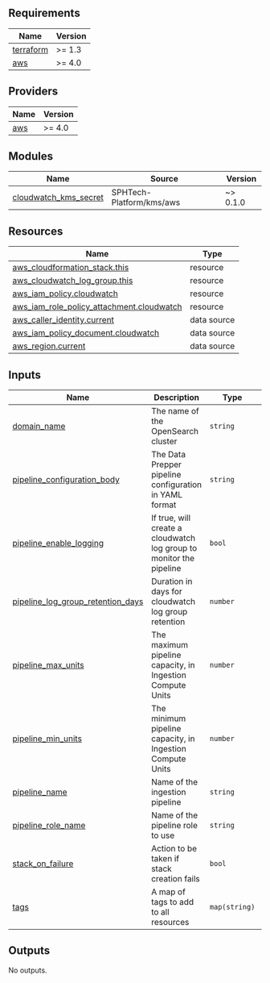 ## Requirements

| Name | Version |
|------|---------|
| <a name="requirement_terraform"></a> [terraform](#requirement\_terraform) | >= 1.3 |
| <a name="requirement_aws"></a> [aws](#requirement\_aws) | >= 4.0 |

## Providers

| Name | Version |
|------|---------|
| <a name="provider_aws"></a> [aws](#provider\_aws) | >= 4.0 |

## Modules

| Name | Source | Version |
|------|--------|---------|
| <a name="module_cloudwatch_kms_secret"></a> [cloudwatch\_kms\_secret](#module\_cloudwatch\_kms\_secret) | SPHTech-Platform/kms/aws | ~> 0.1.0 |

## Resources

| Name | Type |
|------|------|
| [aws_cloudformation_stack.this](https://registry.terraform.io/providers/hashicorp/aws/latest/docs/resources/cloudformation_stack) | resource |
| [aws_cloudwatch_log_group.this](https://registry.terraform.io/providers/hashicorp/aws/latest/docs/resources/cloudwatch_log_group) | resource |
| [aws_iam_policy.cloudwatch](https://registry.terraform.io/providers/hashicorp/aws/latest/docs/resources/iam_policy) | resource |
| [aws_iam_role_policy_attachment.cloudwatch](https://registry.terraform.io/providers/hashicorp/aws/latest/docs/resources/iam_role_policy_attachment) | resource |
| [aws_caller_identity.current](https://registry.terraform.io/providers/hashicorp/aws/latest/docs/data-sources/caller_identity) | data source |
| [aws_iam_policy_document.cloudwatch](https://registry.terraform.io/providers/hashicorp/aws/latest/docs/data-sources/iam_policy_document) | data source |
| [aws_region.current](https://registry.terraform.io/providers/hashicorp/aws/latest/docs/data-sources/region) | data source |

## Inputs

| Name | Description | Type | Default | Required |
|------|-------------|------|---------|:--------:|
| <a name="input_domain_name"></a> [domain\_name](#input\_domain\_name) | The name of the OpenSearch cluster | `string` | n/a | yes |
| <a name="input_pipeline_configuration_body"></a> [pipeline\_configuration\_body](#input\_pipeline\_configuration\_body) | The Data Prepper pipeline configuration in YAML format | `string` | n/a | yes |
| <a name="input_pipeline_enable_logging"></a> [pipeline\_enable\_logging](#input\_pipeline\_enable\_logging) | If true, will create a cloudwatch log group to monitor the pipeline | `bool` | `true` | no |
| <a name="input_pipeline_log_group_retention_days"></a> [pipeline\_log\_group\_retention\_days](#input\_pipeline\_log\_group\_retention\_days) | Duration in days for cloudwatch log group retention | `number` | `30` | no |
| <a name="input_pipeline_max_units"></a> [pipeline\_max\_units](#input\_pipeline\_max\_units) | The maximum pipeline capacity, in Ingestion Compute Units | `number` | n/a | yes |
| <a name="input_pipeline_min_units"></a> [pipeline\_min\_units](#input\_pipeline\_min\_units) | The minimum pipeline capacity, in Ingestion Compute Units | `number` | n/a | yes |
| <a name="input_pipeline_name"></a> [pipeline\_name](#input\_pipeline\_name) | Name of the ingestion pipeline | `string` | `null` | no |
| <a name="input_pipeline_role_name"></a> [pipeline\_role\_name](#input\_pipeline\_role\_name) | Name of the pipeline role to use | `string` | n/a | yes |
| <a name="input_stack_on_failure"></a> [stack\_on\_failure](#input\_stack\_on\_failure) | Action to be taken if stack creation fails | `bool` | `"ROLLBACK"` | no |
| <a name="input_tags"></a> [tags](#input\_tags) | A map of tags to add to all resources | `map(string)` | `{}` | no |

## Outputs

No outputs.
